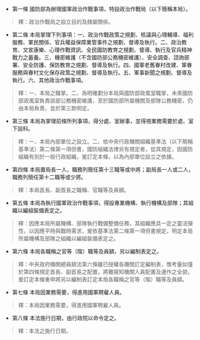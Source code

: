 * 第一條 國防部為辦理國軍政治作戰事項，特設政治作戰局（以下簡稱本局）。

> 釋：政治作戰局之設立目的及隸屬關係。

* 第二條 本局掌理下列事項：一、政治作戰政策之規劃、核議與心理輔導、福利服務、軍民關係、官兵權益保障業管事件之規劃、督導及執行。二、政治教育、文宣康樂、心理作戰資訊、全民國防教育之規劃、督導、執行及官兵精神戰力之蓄養。三、機密維護（不含國防部公務機密維護）、安全調查、諮詢部署、安全防護、保防教育之規劃、督導及執行。四、國軍老舊眷村改建、軍眷服務與眷村文化保存政策之規劃、督導及執行。五、軍事新聞之規劃、督導及執行。六、其他政治作戰事項。

> 釋：一、本局之職掌。二、為明確劃分本局與國防部政風室職掌，未來國防部政風室負責該部公務機密維護，至於國防部所屬機關及部隊公務機密，仍由本局負責，並於第三款明定。

* 第三條 本局為掌理前條所列事項，得分處、室辦事，並得視業務需要於處、室下設科。

> 釋：一、本局內部單位之設立。二、依中央行政機關組織基準法（以下簡稱基準法）第二條第一項但書，國防組織法律另有規定者，從其規定，因國防組織有別於一般行政組織，爰訂定本條，以為內部單位設立之依據。

* 第四條 本局置局長一人，職務列簡任第十三職等或中將；副局長一人或二人，職務列簡任第十二職等或少將。

> 釋：本局首長、副首長之職稱、官職等及員額。

* 第五條 本局為執行國軍政治作戰事項，得設專業機構、執行機構及部隊；其組織以編組裝備表定之。

> 釋：因應本局所屬機構、部隊執行戰備整備任務，其組織應具一定之靈活彈性，以因應平時與戰時需求，爰依基準法第二條第一項但書規定，明定本局所屬機構及部隊之組織以編組裝備表定之。

* 第六條 本局各職稱之官等（階）職等及員額，另以編制表定之。

> 釋：中央政府機關總員額法第六條雖已授權各機關訂定編制表，惟考量如僅於第四條規定首長、副首長之配置，將難窺知機關人員配置及運作之全貌，爰訂定本條重申將另以編制表訂定本局各職稱之官等（階）職等及員額。

* 第七條 本局因業務需要，得進用國軍聘雇人員。

> 釋：本局因業務需要，得進用國軍聘雇人員。

* 第八條 本法施行日期，由行政院以命令定之。

> 釋：本法之施行日期。

